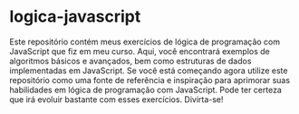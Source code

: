 # logica-javascript

Este repositório contém meus exercícios de lógica de programação com JavaScript que fiz em meu curso. Aqui, você encontrará exemplos de algoritmos básicos e avançados, bem como estruturas de dados implementadas em JavaScript. Se você está começando agora utilize este repositório como uma fonte de referência e inspiração para aprimorar suas habilidades em lógica de programação com JavaScript. Pode ter certeza
que irá evoluir bastante com esses exercícios. Divirta-se!
